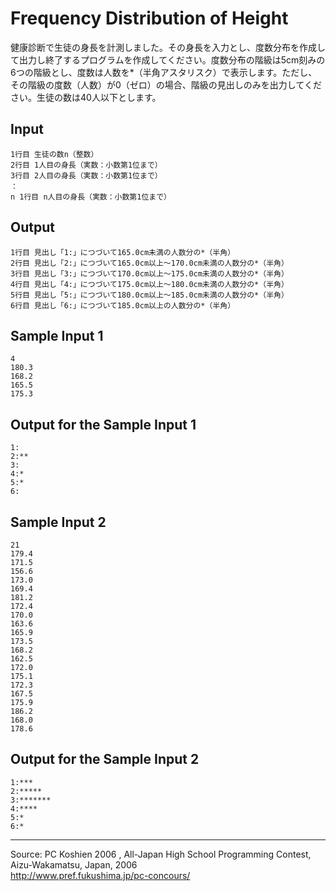 # Frequency Distribution of Height

健康診断で生徒の身長を計測しました。その身長を入力とし、度数分布を作成して出力し終了するプログラムを作成してください。度数分布の階級は5cm刻みの6つの階級とし、度数は人数を*（半角アスタリスク）で表示します。ただし、その階級の度数（人数）が0（ゼロ）の場合、階級の見出しのみを出力してください。生徒の数は40人以下とします。

## Input

    1行目 生徒の数n（整数）
    2行目 1人目の身長（実数：小数第1位まで）
    3行目 2人目の身長（実数：小数第1位まで）
    ：
    n 1行目 n人目の身長（実数：小数第1位まで）

## Output

    1行目 見出し「1:」につづいて165.0cm未満の人数分の*（半角）
    2行目 見出し「2:」につづいて165.0cm以上〜170.0cm未満の人数分の*（半角）
    3行目 見出し「3:」につづいて170.0cm以上〜175.0cm未満の人数分の*（半角）
    4行目 見出し「4:」につづいて175.0cm以上〜180.0cm未満の人数分の*（半角）
    5行目 見出し「5:」につづいて180.0cm以上〜185.0cm未満の人数分の*（半角）
    6行目 見出し「6:」につづいて185.0cm以上の人数分の*（半角）

## Sample Input 1

    4
    180.3
    168.2
    165.5
    175.3

## Output for the Sample Input 1

    1:
    2:**
    3:
    4:*
    5:*
    6:

## Sample Input 2

    21
    179.4
    171.5
    156.6
    173.0
    169.4
    181.2
    172.4
    170.0
    163.6
    165.9
    173.5
    168.2
    162.5
    172.0
    175.1
    172.3
    167.5
    175.9
    186.2
    168.0
    178.6

## Output for the Sample Input 2

    1:***
    2:*****
    3:*******
    4:****
    5:*
    6:*

* * *

Source: PC Koshien 2006 , All-Japan High School Programming Contest, Aizu-Wakamatsu, Japan, 2006   
<http://www.pref.fukushima.jp/pc-concours/>